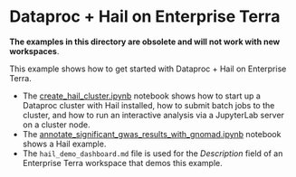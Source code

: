 # Dataproc + Hail on Enterprise Terra

**The examples in this directory are obsolete and will not work with new workspaces**.

This example shows how to get started with Dataproc + Hail on Enterprise Terra.

- The [create_hail_cluster.ipynb](./create_hail_cluster.ipynb) notebook shows how to start up a Dataproc cluster with Hail installed, how to submit batch jobs to the cluster, and how to run an interactive analysis via a JupyterLab server on a cluster node.
- The [annotate_significant_gwas_results_with_gnomad.ipynb](./annotate_significant_gwas_results_with_gnomad.ipynb) notebook shows a Hail example.
- The `hail_demo_dashboard.md` file is used for the *Description* field of an Enterprise Terra workspace that demos this example.
